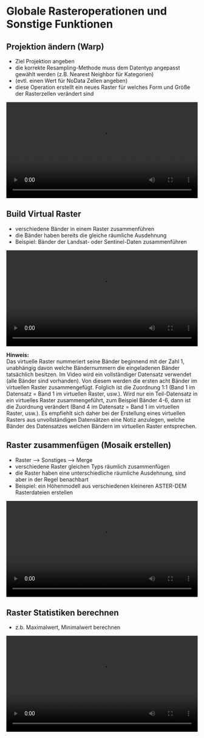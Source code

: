 # Globale Rasteroperationen und Sonstige Funktionen

## Projektion ändern (Warp)
* Ziel Projektion angeben
* die korrekte Resampling-Methode muss dem Datentyp angepasst gewählt werden (z.B. Nearest Neighbor für Kategorien)
* (evtl. einen Wert für NoData Zellen angeben)
* diese Operation erstellt ein neues Raster für welches Form und Größe der Rasterzellen verändert sind

<video width="100%" controls src="https://courses.gistools.geog.uni-heidelberg.de/giscience/qgis-book/-/raw/main/uploads/QGIS/videos/qgis_warp.mp4"></video>

## Build Virtual Raster
* verschiedene Bänder in einem Raster zusammenführen
* die Bänder haben bereits die gleiche räumliche Ausdehnung
* Beispiel: Bänder der Landsat- oder Sentinel-Daten zusammenführen  

<video width="100%" controls src="https://courses.gistools.geog.uni-heidelberg.de/giscience/qgis-book/-/raw/main/uploads/QGIS/videos/qgis_build_virtual_raster.mp4"></video>

**Hinweis:**  
Das virtuelle Raster nummeriert seine Bänder beginnend mit der Zahl 1, unabhängig davon welche Bändernummern die eingeladenen Bänder tatsächlich besitzen. Im Video wird ein vollständiger Datensatz verwendet (alle Bänder sind vorhanden). Von diesem werden die ersten acht Bänder im virtuellen Raster zusammengefügt. Folglich ist die Zuordnung 1:1 (Band 1 im Datensatz = Band 1 im virtuellen Raster, usw.). Wird nur ein Teil-Datensatz in ein virtuelles Raster zusammengeführt, zum Beispiel Bänder 4-6, dann ist die Zuordnung verändert (Band 4 im Datensatz = Band 1 im virtuellen Raster, usw.). Es empfiehlt sich daher bei der Erstellung eines virtuellen Rasters aus unvollständigen Datensätzen eine Notiz anzulegen, welche Bänder des Datensatzes welchen Bändern im virtuellen Raster entsprechen.

## Raster zusammenfügen (Mosaik erstellen)
* Raster --> Sonstiges --> Merge
* verschiedene Raster gleichen Typs räumlich zusammenfügen
* die Raster haben eine unterschiedliche räumliche Ausdehnung, sind aber in der Regel benachbart
* Beispiel: ein Höhenmodell aus verschiedenen kleineren ASTER-DEM Rasterdateien erstellen

<video width="100%" controls src="https://courses.gistools.geog.uni-heidelberg.de/giscience/qgis-book/-/raw/main/uploads/QGIS/videos/qgis_raster_merge.mp4"></video>

## Raster Statistiken berechnen
* z.b. Maximalwert, Minimalwert berechnen

<video width="100%" controls src="https://courses.gistools.geog.uni-heidelberg.de/giscience/qgis-book/-/raw/main/uploads/QGIS/videos/qgis_raster_layer_stats.mp4"></video>
